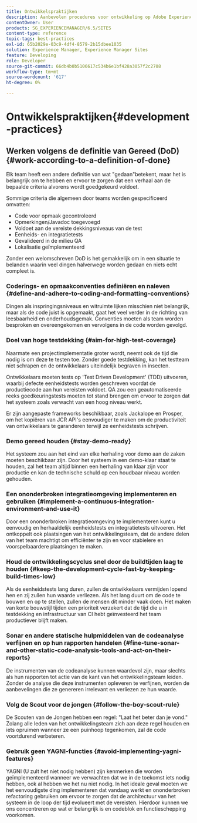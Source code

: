 ```yaml
---
title: Ontwikkelspraktijken
description: Aanbevolen procedures voor ontwikkeling op Adobe Experience Manager.
contentOwner: User
products: SG_EXPERIENCEMANAGER/6.5/SITES
content-type: reference
topic-tags: best-practices
exl-id: 65b2029e-03c9-4df4-8579-2b15dbee1035
solution: Experience Manager, Experience Manager Sites
feature: Developing
role: Developer
source-git-commit: 66db4b0b5106617c534b6e1bf428a3057f2c2708
workflow-type: tm+mt
source-wordcount: '617'
ht-degree: 0%

---
```


# Ontwikkelspraktijken{#development-practices}

## Werken volgens de definitie van Gereed (DoD) {#work-according-to-a-definition-of-done}

Elk team heeft een andere definitie van wat &quot;gedaan&quot;betekent, maar het is belangrijk om te hebben en ervoor te zorgen dat een verhaal aan de bepaalde criteria alvorens wordt goedgekeurd voldoet.

Sommige criteria die algemeen door teams worden gespecificeerd omvatten:

* Code voor opmaak gecontroleerd
* Opmerkingen/Javadoc toegevoegd
* Voldoet aan de vereiste dekkingsniveaus van de test
* Eenheids- en integratietests
* Gevalideerd in de milieu QA
* Lokalisatie geïmplementeerd

Zonder een welomschreven DoD is het gemakkelijk om in een situatie te belanden waarin veel dingen halverwege worden gedaan en niets echt compleet is.

### Coderings- en opmaakconventies definiëren en naleven {#define-and-adhere-to-coding-and-formatting-conventions}

Dingen als inspringingsniveaus en witruimte lijken misschien niet belangrijk, maar als de code juist is opgemaakt, gaat het veel verder in de richting van leesbaarheid en onderhoudsgemak. Conventies moeten als team worden besproken en overeengekomen en vervolgens in de code worden gevolgd.

### Doel van hoge testdekking  {#aim-for-high-test-coverage}

Naarmate een projectimplementatie groter wordt, neemt ook de tijd die nodig is om deze te testen toe. Zonder goede testdekking, kan het testteam niet schrapen en de ontwikkelaars uiteindelijk begraven in insecten.

Ontwikkelaars moeten tests op &#39;Test Driven Development&#39; (TDD) uitvoeren, waarbij defecte eenheidstests worden geschreven voordat de productiecode aan hun vereisten voldoet. QA zou een geautomatiseerde reeks goedkeuringstests moeten tot stand brengen om ervoor te zorgen dat het systeem zoals verwacht van een hoog niveau werkt.

Er zijn aangepaste frameworks beschikbaar, zoals Jackalope en Prosper, om het kopiëren van JCR API&#39;s eenvoudiger te maken om de productiviteit van ontwikkelaars te garanderen terwijl ze eenheidstests schrijven.

### Demo gereed houden {#stay-demo-ready}

Het systeem zou aan het eind van elke herhaling voor demo aan de zaken moeten beschikbaar zijn. Door het systeem in een demo-klaar staat te houden, zal het team altijd binnen een herhaling van klaar zijn voor productie en kan de technische schuld op een houdbaar niveau worden gehouden.

### Een ononderbroken integratieomgeving implementeren en gebruiken {#implement-a-continuous-integration-environment-and-use-it}

Door een ononderbroken integratieomgeving te implementeren kunt u eenvoudig en herhaaldelijk eenheidstests en integratietests uitvoeren. Het ontkoppelt ook plaatsingen van het ontwikkelingsteam, dat de andere delen van het team machtigt om efficiënter te zijn en voor stabielere en voorspelbaardere plaatsingen te maken.

### Houd de ontwikkelingscyclus snel door de buildtijden laag te houden {#keep-the-development-cycle-fast-by-keeping-build-times-low}

Als de eenheidstests lang duren, zullen de ontwikkelaars vermijden lopend hen en zij zullen hun waarde verliezen. Als het lang duurt om de code te bouwen en op te stellen, zullen de mensen dit minder vaak doen. Het maken van korte bouwstijl tijden een prioriteit verzekert dat de tijd die u in testdekking en infrastructuur van CI hebt geïnvesteerd het team productiever blijft maken.

### Sonar en andere statische hulpmiddelen van de codeanalyse verfijnen en op hun rapporten handelen {#fine-tune-sonar-and-other-static-code-analysis-tools-and-act-on-their-reports}

De instrumenten van de codeanalyse kunnen waardevol zijn, maar slechts als hun rapporten tot actie van de kant van het ontwikkelingsteam leiden. Zonder de analyse die deze instrumenten opleveren te verfijnen, worden de aanbevelingen die ze genereren irrelevant en verliezen ze hun waarde.

### Volg de Scout voor de jongen {#follow-the-boy-scout-rule}

De Scouten van de Jongen hebben een regel: &quot;Laat het beter dan je vond.&quot; Zolang alle leden van het ontwikkelingsteam zich aan deze regel houden en iets opruimen wanneer ze een puinhoop tegenkomen, zal de code voortdurend verbeteren.

### Gebruik geen YAGNI-functies {#avoid-implementing-yagni-features}

YAGNI (U zult het niet nodig hebben) zijn kenmerken die worden geïmplementeerd wanneer we verwachten dat we in de toekomst iets nodig hebben, ook al hebben we het nu niet nodig. In het ideale geval moeten we het eenvoudigste ding implementeren dat vandaag werkt en ononderbroken refactoring gebruiken om ervoor te zorgen dat de architectuur van het systeem in de loop der tijd evolueert met de vereisten. Hierdoor kunnen we ons concentreren op wat er belangrijk is en codeblok en functieschepping voorkomen.

